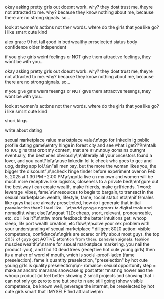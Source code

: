 okay asking pretty girls out doesnt work. why? they dont trust me, theyre not attracted to me. why? because they know nothing about me, because there are no strong signals. so...

look at women's actions not their words. where do the girls that you like go? i like smart cute kind

alex grace 9
hot
tall
good in bed
wealthy
preselected
status
body confidence
older
independent

if you give girls weird feelings or NOT give them attractive feelings, they wont be with you...

okay asking pretty girls out doesnt work. why? they dont trust me, theyre not attracted to me. why? because they know nothing about me, because there are no strong signals. so...

if you give girls weird feelings or NOT give them attractive feelings, they wont be with you...

look at women's actions not their words. where do the girls that you like go? i like smart cute kind

short kings

write about dating

sexual marketplace value marketplace value\n\ngo for linkedin ig public profile dating game\n\ntry hinge in forest city and see what i get???\n\ntalk to 100 girls that orbit my content, that are irl.\n\nbuy domains outright eventually, the best ones obviously\n\nliterally all your ancestors found a lover, and you cant? lol\n\nuse linkedin lol to check who goes to gcc and uog, dating app lol.\n\n"all men pay, but the more the woman likes you, the bigger the discount"\n\ncheck hinge tinder before experiment over on Feb 5, 2025 at 1:30 PM - 2:00 PM\n\ngotta live on my own and women will be much more receptive. like logisitcs, closeness to a private bed\n\nfigure out the best way i can create wealth, make friends, make girlfriends. 1 word: leverage, vibes, fame.\n\nresources to begin to bargain, to transact in the sexual marketplace: wealth, lifestyle, fame, social status etc\n\nif females like guys that are already preselected, how do i generate that initial preselection then? i feel like ...\n\nadd google ngrams to digital tools and nomadlist what else?\n\ngoat TLD: cheap, short, relevant, pronouncable, etc. do i like it?\n\nthw more feedback the better intuitions get: whoop sleep, life port wealth creation, etc flow\n\nsolve your sex problem with your understanding of sexual marketplace * diligent 8020 action: visible competence, confidence\n\ngirls are scared or iffy about most guys. the top 20% of guys get ACTIVE attention from them. zahavian signals: fashion muscles wealth\n\nsame for sexual marketplace marketing. you nail the product (you), and find 10 dead trees (receptive hot cute young girls) then its a matter of word of mouth, which is social-proof-laden (fame preselection). fame is quantity preselection, "preselection" by hot cute young girls is quality preselection\n\n- romance: sexual opportunity step = make an anchro marianas showcase ig post after finishing hower and the whoop product (id feel better showing 2 small projects and showing that i can not only go zero to one but one to n and still going) show visible competence, be known well, peverage the internet, be preselected by hot cute girls smart that I MYSELF find attractive\n\n